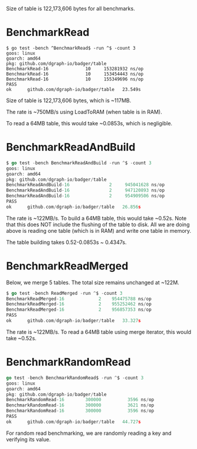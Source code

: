 Size of table is 122,173,606 bytes for all benchmarks.

# BenchmarkRead
```
$ go test -bench ^BenchmarkRead$ -run ^$ -count 3
goos: linux
goarch: amd64
pkg: github.com/dgraph-io/badger/table
BenchmarkRead-16    	      10	 153281932 ns/op
BenchmarkRead-16    	      10	 153454443 ns/op
BenchmarkRead-16    	      10	 155349696 ns/op
PASS
ok  	github.com/dgraph-io/badger/table	23.549s
```

Size of table is 122,173,606 bytes, which is ~117MB.

The rate is ~750MB/s using LoadToRAM (when table is in RAM).

To read a 64MB table, this would take ~0.0853s, which is negligible.

# BenchmarkReadAndBuild
```go
$ go test -bench BenchmarkReadAndBuild -run ^$ -count 3
goos: linux
goarch: amd64
pkg: github.com/dgraph-io/badger/table
BenchmarkReadAndBuild-16    	       2	 945041628 ns/op
BenchmarkReadAndBuild-16    	       2	 947120893 ns/op
BenchmarkReadAndBuild-16    	       2	 954909506 ns/op
PASS
ok  	github.com/dgraph-io/badger/table	26.856s
```

The rate is ~122MB/s. To build a 64MB table, this would take ~0.52s. Note that this
does NOT include the flushing of the table to disk. All we are doing above is
reading one table (which is in RAM) and write one table in memory.

The table building takes 0.52-0.0853s ~ 0.4347s.

# BenchmarkReadMerged
Below, we merge 5 tables. The total size remains unchanged at ~122M.

```go
$ go test -bench ReadMerged -run ^$ -count 3
BenchmarkReadMerged-16   	       2	954475788 ns/op
BenchmarkReadMerged-16   	       2	955252462 ns/op
BenchmarkReadMerged-16  	       2	956857353 ns/op
PASS
ok  	github.com/dgraph-io/badger/table	33.327s
```

The rate is ~122MB/s. To read a 64MB table using merge iterator, this would take ~0.52s.

# BenchmarkRandomRead

```go
go test -bench BenchmarkRandomRead$ -run ^$ -count 3
goos: linux
goarch: amd64
pkg: github.com/dgraph-io/badger/table
BenchmarkRandomRead-16    	  300000	      3596 ns/op
BenchmarkRandomRead-16    	  300000	      3621 ns/op
BenchmarkRandomRead-16    	  300000	      3596 ns/op
PASS
ok  	github.com/dgraph-io/badger/table	44.727s
```

For random read benchmarking, we are randomly reading a key and verifying its value.
